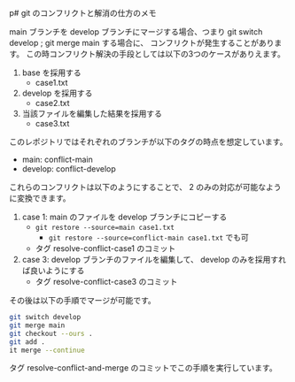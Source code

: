 p# git のコンフリクトと解消の仕方のメモ

main ブランチを develop ブランチにマージする場合、つまり git switch develop ; git merge main する場合に、
コンフリクトが発生することがあります。
この時コンフリクト解決の手段としては以下の3つのケースがありえます。

1. base を採用する
    - case1.txt
2. develop を採用する
    - case2.txt
3. 当該ファイルを編集した結果を採用する
    - case3.txt

このレポジトリではそれぞれのブランチが以下のタグの時点を想定しています。

- main: conflict-main
- develop: conflict-develop

これらのコンフリクトは以下のようにすることで、 2 のみの対応が可能なように変換できます。

1. case 1: main のファイルを develop ブランチにコピーする
    - `git restore --source=main case1.txt`
        - `git restore --source=conflict-main case1.txt` でも可
    - タグ resolve-conflict-case1 のコミット
3. case 3: develop ブランチのファイルを編集して、 develop のみを採用すれば良いようにする
    - タグ resolve-conflict-case3 のコミット

その後は以下の手順でマージが可能です。

```bash
git switch develop
git merge main
git checkout --ours .
git add .
it merge --continue
```

タグ resolve-conflict-and-merge のコミットでこの手順を実行しています。

